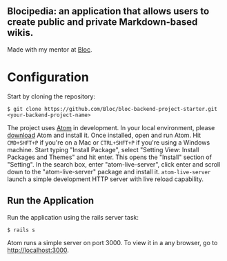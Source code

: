 ## Blocipedia: an application that allows users to create public and private Markdown-based wikis.

Made with my mentor at [Bloc](http://bloc.io).

# Configuration

Start by cloning the repository:
```
$ git clone https://github.com/Bloc/bloc-backend-project-starter.git <your-backend-project-name>
```

The project uses [Atom](https://atom.io/) in development. In your local environment, please [download](https://atom.io/) Atom and install it. Once installed, open and run Atom. Hit ```CMD+SHFT+P``` if you're on a Mac or ```CTRL+SHFT+P``` if you're using a Windows machine. Start typing "Install Package", select "Setting View: Install Packages and Themes" and hit enter. This opens the "Install" section of "Setting". In the search box, enter "atom-live-server", click enter and scroll down to the "atom-live-server" package and install it. ```atom-live-server``` launch a simple development HTTP server with live reload capability.

## Run the Application

Run the application using the rails server task:

```
$ rails s
```

Atom runs a simple server on port 3000. To view it in a any browser, go to [http://localhost:3000](http://localhost:3000).
